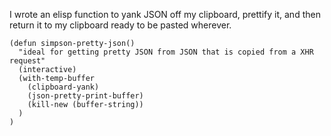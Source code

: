 I wrote an elisp function to yank JSON off my clipboard, prettify it, and then return it to my clipboard ready to be pasted wherever.

``` language-elisp
(defun simpson-pretty-json()
  "ideal for getting pretty JSON from JSON that is copied from a XHR request"
  (interactive)
  (with-temp-buffer
    (clipboard-yank)
    (json-pretty-print-buffer)
    (kill-new (buffer-string))
  )
)
```

